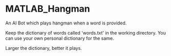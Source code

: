 # MATLAB_Hangman
An AI Bot which plays hangman when a word is provided.

Keep the dictionary of words called 'words.txt' in the working directory.
You can use your own personal dictionary for the same.

Larger the dictionary, better it plays.
